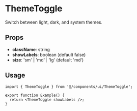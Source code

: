 # ThemeToggle

Switch between light, dark, and system themes.

## Props

- **className**: string
- **showLabels**: boolean (default false)
- **size**: 'sm' | 'md' | 'lg' (default 'md')

## Usage

```tsx
import { ThemeToggle } from '@/components/ui/ThemeToggle';

export function Example() {
  return <ThemeToggle showLabels />;
}
```
